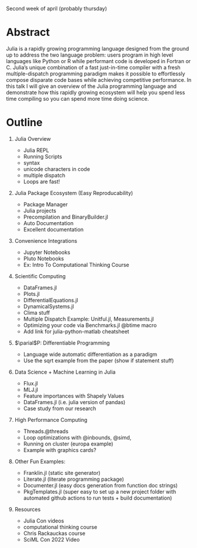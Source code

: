 Second week of april (probably thursday)

# Abstract

Julia is a rapidly growing programming language designed from the ground up to address the two language problem: users program in high level languages like Python or R while performant code is developed in Fortran or C.  Julia’s unique combination of a fast just-in-time compiler with a fresh multiple-dispatch programming paradigm makes it possible to effortlessly compose disparate code bases while achieving competitive performance. In this talk I will give an overview of the Julia programming language and demonstrate how this rapidly growing ecosystem will help you spend less time compiling so you can spend more time doing science. 


# Outline
1. Julia Overview
   - Julia REPL
   - Running Scripts
   - syntax
   - unicode characters in code 
   - multiple dispatch 
   - Loops are fast! 
2. Julia Package Ecosystem (Easy Reproducability)
   - Package Manager
   - Julia projects 
   - Precompilation and BinaryBuilder.jl
   - Auto Documentation 
   - Excellent documentation
3. Convenience Integrations 
   - Jupyter Notebooks 
   - Pluto Notebooks 
   - Ex: Intro To Computational Thinking Course
4. Scientific Computing 
   - DataFrames.jl
   - Plots.jl
   - DifferentialEquations.jl 
   - DynamicalSystems.jl 
   - Clima stuff
   - Multiple Dispatch Example: Unitful.jl, Measurements.jl
   - Optimizing your code via Benchmarks.jl @btime macro
   - Add link for julia-python-matlab cheatsheet
   
5. $\parial$P: Differentiable Programming 
   - Language wide automatic differentiation as a paradigm 
   - Use the sqrt example from the paper (show if statement stuff) 

7. Data Science + Machine Learning in Julia
   - Flux.jl 
   - MLJ.jl
   - Feature importances with Shapely Values
   - DataFrames.jl (i.e. julia version of pandas)
   - Case study from our research
   
7. High Performance Computing 
   - Threads.@threads 
   - Loop optimizations with @inbounds, @simd,
   - Running on cluster (europa example)
   - Example with graphics cards? 

8. Other Fun Examples: 
   - Franklin.jl (static site generator) 
   - Literate.jl (literate programming package) 
   - Documenter.jl (easy docs generation from function doc strings) 
   - PkgTemplates.jl (super easy to set up a new project folder with automated github actions to run tests + build documentation) 
   
9. Resources
   - Julia Con videos
   - computational thinking course
   - Chris Rackauckas course 
   - SciML Con 2022 Video 
